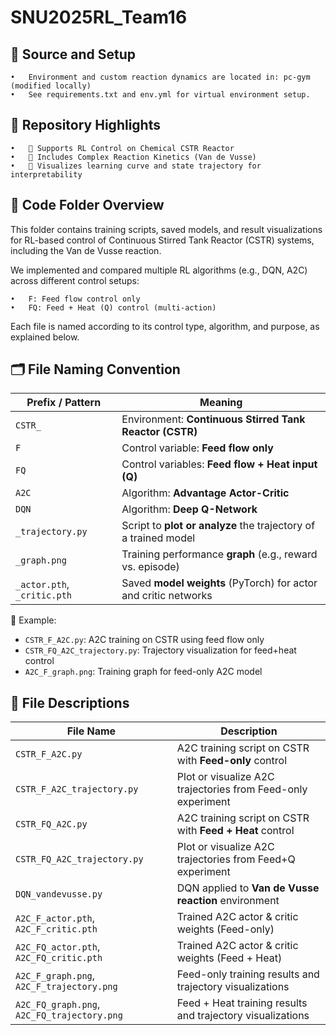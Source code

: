# SNU2025RL_Team16

## 📎 Source and Setup

	•	Environment and custom reaction dynamics are located in: pc-gym (modified locally)
	•	See requirements.txt and env.yml for virtual environment setup.


## 📌 Repository Highlights
 
	•	🔁 Supports RL Control on Chemical CSTR Reactor
	•	🔬 Includes Complex Reaction Kinetics (Van de Vusse)
	•	🧪 Visualizes learning curve and state trajectory for interpretability


## 📁 Code Folder Overview


This folder contains training scripts, saved models, and result visualizations for RL-based control of Continuous Stirred Tank Reactor (CSTR) systems, including the Van de Vusse reaction.


We implemented and compared multiple RL algorithms (e.g., DQN, A2C) across different control setups:

	•	F: Feed flow control only
	•	FQ: Feed + Heat (Q) control (multi-action)

Each file is named according to its control type, algorithm, and purpose, as explained below.

## 🗂️ File Naming Convention

| Prefix / Pattern | Meaning |
|------------------|---------|
| `CSTR_` | Environment: **Continuous Stirred Tank Reactor (CSTR)** |
| `F` | Control variable: **Feed flow only** |
| `FQ` | Control variables: **Feed flow + Heat input (Q)** |
| `A2C` | Algorithm: **Advantage Actor-Critic** |
| `DQN` | Algorithm: **Deep Q-Network** |
| `_trajectory.py` | Script to **plot or analyze** the trajectory of a trained model |
| `_graph.png` | Training performance **graph** (e.g., reward vs. episode) |
| `_actor.pth`, `_critic.pth` | Saved **model weights** (PyTorch) for actor and critic networks |

📝 Example:
- `CSTR_F_A2C.py`: A2C training on CSTR using feed flow only  
- `CSTR_FQ_A2C_trajectory.py`: Trajectory visualization for feed+heat control  
- `A2C_F_graph.png`: Training graph for feed-only A2C model  

## 📌 File Descriptions

| File Name | Description |
|-----------|-------------|
| `CSTR_F_A2C.py` | A2C training script on CSTR with **Feed-only** control |
| `CSTR_F_A2C_trajectory.py` | Plot or visualize A2C trajectories from Feed-only experiment |
| `CSTR_FQ_A2C.py` | A2C training script on CSTR with **Feed + Heat** control |
| `CSTR_FQ_A2C_trajectory.py` | Plot or visualize A2C trajectories from Feed+Q experiment |
| `DQN_vandevusse.py` | DQN applied to **Van de Vusse reaction** environment |
| `A2C_F_actor.pth`, `A2C_F_critic.pth` | Trained A2C actor & critic weights (Feed-only) |
| `A2C_FQ_actor.pth`, `A2C_FQ_critic.pth` | Trained A2C actor & critic weights (Feed + Heat) |
| `A2C_F_graph.png`, `A2C_F_trajectory.png` | Feed-only training results and trajectory visualizations |
| `A2C_FQ_graph.png`, `A2C_FQ_trajectory.png` | Feed + Heat training results and trajectory visualizations |
